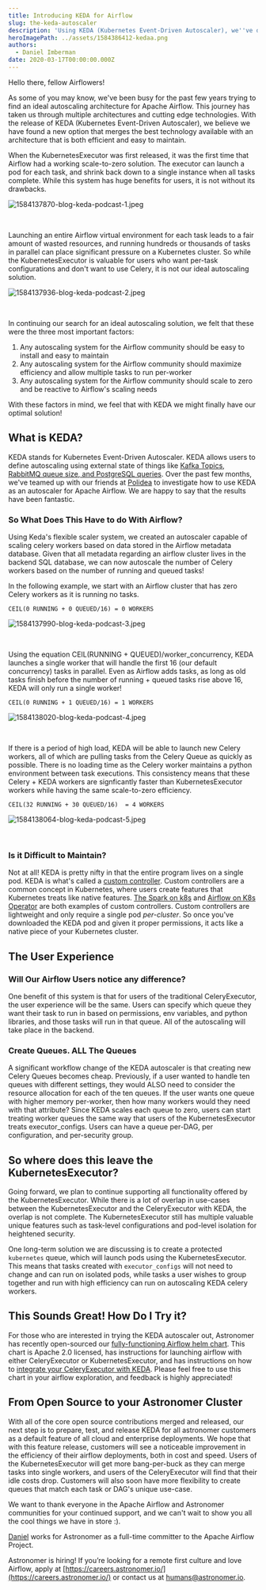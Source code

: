 ```yaml
---
title: Introducing KEDA for Airflow
slug: the-keda-autoscaler
description: 'Using KEDA (Kubernetes Event-Driven Autoscaler), we''ve developed a robust method to scale Apache Airflow workers to be faster and more versatile than any previous architecture.'
heroImagePath: ../assets/1584386412-kedaa.png
authors:
  - Daniel Imberman
date: 2020-03-17T00:00:00.000Z
---
```



Hello there, fellow Airflowers!

As some of you may know, we've been busy for the past few years trying to find an ideal autoscaling architecture for Apache Airflow. This journey has taken us through multiple architectures and cutting edge technologies. With the release of KEDA (Kubernetes Event-Driven Autoscaler), we believe we have found a new option that merges the best technology available with an architecture that is both efficient and easy to maintain.

When the KubernetesExecutor was first released, it was the first time that Airflow had a working scale-to-zero solution. The executor can launch a pod for each task, and shrink back down to a single instance when all tasks complete. While this system has huge benefits for users, it is not without its drawbacks.

![1584137870-blog-keda-podcast-1.jpeg](../assets/1584137870-blog-keda-podcast-1.jpeg)

<br>

Launching an entire Airflow virtual environment for each task leads to a fair amount of wasted resources, and running hundreds or thousands of tasks in parallel can place significant pressure on a Kubernetes cluster. So while the KubernetesExecutor is valuable for users who want per-task configurations and don't want to use Celery, it is not our ideal autoscaling solution.

![1584137936-blog-keda-podcast-2.jpeg](../assets/1584137936-blog-keda-podcast-2.jpeg)

<br>

In continuing our search for an ideal autoscaling solution, we felt that these were the three most important factors:

1. Any autoscaling system for the Airflow community should be easy to install and easy to maintain
2. Any autoscaling system for the Airflow community should maximize efficiency and allow multiple tasks to run per-worker
3. Any autoscaling system for the Airflow community should scale to zero and be reactive to Airflow's scaling needs

With these factors in mind, we feel that with KEDA we might finally have our optimal solution!

## What is KEDA?

KEDA stands for Kubernetes Event-Driven Autoscaler. KEDA allows users to define autoscaling using external state of things like [Kafka Topics, RabbitMQ queue size, and PostgreSQL queries](https://keda.sh/). Over the past few months, we've teamed up with our friends at [Polidea](https://www.polidea.com/) to investigate how to use KEDA as an autoscaler for Apache Airflow. We are happy to say that the results have been fantastic.

### So What Does This Have to do With Airflow?

Using Keda's flexible scaler system, we created an autoscaler capable of scaling celery workers based on data stored in the Airflow metadata database. Given that all metadata regarding an airflow cluster lives in the backend SQL database, we can now autoscale the number of Celery workers based on the number of running and queued tasks!

In the following example, we start with an Airflow cluster that has zero Celery workers as it is running no tasks.

```
CEIL(0 RUNNING + 0 QUEUED/16) = 0 WORKERS
```

![1584137990-blog-keda-podcast-3.jpeg](../assets/1584137990-blog-keda-podcast-3.jpeg)

<br>

Using the equation CEIL(RUNNING + QUEUED)/worker_concurrency, KEDA launches a single worker that will handle the first 16 (our default concurrency) tasks in parallel. Even as Airflow adds tasks, as long as old tasks finish before the number of running + queued tasks rise above 16, KEDA will only run a single worker!

```
CEIL(0 RUNNING + 1 QUEUED/16) = 1 WORKERS
```

![1584138020-blog-keda-podcast-4.jpeg](../assets/1584138020-blog-keda-podcast-4.jpeg)

<br>

If there is a period of high load, KEDA will be able to launch new Celery workers, all of which are pulling tasks from the Celery Queue as quickly as possible. There is no loading time as the Celery worker maintains a python environment between task executions. This consistency means that these Celery + KEDA workers are signficantly faster than KubernetesExecutor workers while having the same scale-to-zero efficiency.

```
CEIL(32 RUNNING + 30 QUEUED/16)  = 4 WORKERS
```

![1584138064-blog-keda-podcast-5.jpeg](../assets/1584138064-blog-keda-podcast-5.jpeg)

<br>

### Is it Difficult to Maintain?

Not at all! KEDA is pretty nifty in that the entire program lives on a single pod. KEDA is what's called a [custom controller](https://kubernetes.io/docs/concepts/extend-kubernetes/api-extension/custom-resources/). Custom controllers are a common concept in Kubernetes, where users create features that Kubernetes treats like native features. [The Spark on k8s](https://programming.vip/docs/spark-on-k8s-spark-on-kubernetes-operator-faq.html) and [Airflow on K8s Operator](https://github.com/apache/airflow-on-k8s-operator) are both examples of custom controllers. Custom controllers are lightweight and only require a single pod _per-cluster_. So once you've downloaded the KEDA pod and given it proper permissions, it acts like a native piece of your Kubernetes cluster.

## The User Experience

### Will Our Airflow Users notice any difference?

One benefit of this system is that for users of the traditional CeleryExecutor, the user experience will be the same. Users can specify which queue they want their task to run in based on permissions, env variables, and python libraries, and those tasks will run in that queue. All of the autoscaling will take place in the backend.

### Create Queues. ALL The Queues
A significant workflow change of the KEDA autoscaler is that creating new Celery Queues becomes cheap. Previously, if a user wanted to handle ten queues with different settings, they would ALSO need to consider the resource allocation for each of the ten queues. If the user wants one queue with higher memory per-worker, then how many workers would they need with that attribute? Since KEDA scales each queue to zero, users can start treating worker queues the same way that users of the KubernetesExecutor treats executor_configs. Users can have a queue per-DAG, per configuration, and per-security group.

## So where does this leave the KubernetesExecutor?

Going forward, we plan to continue supporting all functionality offered by the KubernetesExecutor. While there is a lot of overlap in use-cases between the KubernetesExecutor and the CeleryExecutor with KEDA, the overlap is not complete. The KubernetesExecutor still has multiple valuable unique features such as task-level configurations and pod-level isolation for heightened security.

One long-term solution we are discussing is to create a protected `kubernetes` queue, which will launch pods using the KubernetesExecutor. This means that tasks created with `executor_configs` will not need to change and can run on isolated pods, while tasks a user wishes to group together and run with high efficiency can run on autoscaling KEDA celery workers.

## This Sounds Great! How Do I Try it?

For those who are interested in trying the KEDA autoscaler out, Astronomer has recently open-sourced our [fully-functioning Airflow helm chart](https://github.com/astronomer/airflow-chart). This chart is Apache 2.0 licensed, has instructions for launching airflow with either CeleryExecutor or KubernetesExecutor, and has instructions on how to [integrate your CeleryExecutor with KEDA](https://github.com/astronomer/airflow-chart#autoscaling-with-keda). Please feel free to use this chart in your airflow exploration, and feedback is highly appreciated!

## From Open Source to your Astronomer Cluster

With all of the core open source contributions merged and released, our next step is to prepare, test, and release KEDA for all astronomer customers as a default feature of all cloud and enterprise deployments. We hope that with this feature release, customers will see a noticeable improvement in the efficiency of their airflow deployments, both in cost and speed. Users of the KubernetesExecutor will get more bang-per-buck as they can merge tasks into single workers, and users of the CeleryExecutor will find that their idle costs drop. Customers will also soon have more flexibility to create queues that match each task or DAG's unique use-case.

We want to thank everyone in the Apache Airflow and Astronomer communities for your continued support, and we can't wait to show you all the cool things we have in store :).

[Daniel](https://www.linkedin.com/in/danielimberman?originalSubdomain=co) works for Astronomer as a full-time committer to the Apache Airflow Project.

Astronomer is hiring! If you’re looking for a remote first culture and love Airflow, apply at [https://careers.astronomer.io/](https://careers.astronomer.io/) or contact us at [humans@astronomer.io](humans@astronomer.io).